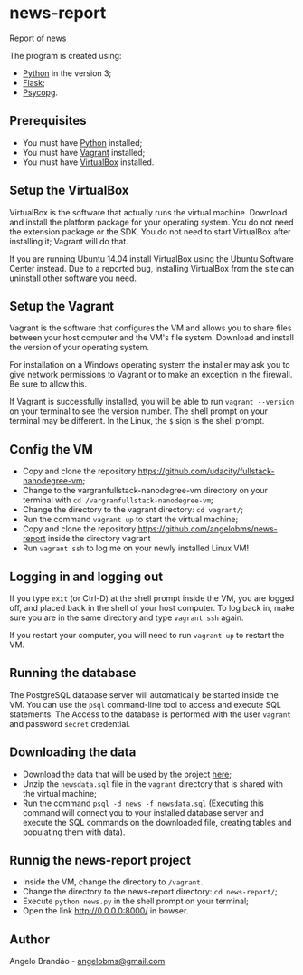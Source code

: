# news-report
Report of news

The program is created using:
+ [Python](https://www.python.org/) in the version 3;
+ [Flask](http://flask.pocoo.org/);
+ [Psycopg](http://initd.org/psycopg/).


## Prerequisites
+ You must have [Python](https://www.python.org/downloads/) installed;
+ You must have [Vagrant](https://www.vagrantup.com/) installed;
+ You must have [VirtualBox](https://www.virtualbox.org/wiki/Downloads) installed.


## Setup the VirtualBox
VirtualBox is the software that actually runs the virtual machine. Download and install the platform package for your operating system. You do not need the extension package or the SDK. You do not need to start VirtualBox after installing it; Vagrant will do that.

If you are running Ubuntu 14.04 install VirtualBox using the Ubuntu Software Center instead. Due to a reported bug, installing VirtualBox from the site can uninstall other software you need.


## Setup the Vagrant
Vagrant is the software that configures the VM and allows you to share files between your host computer and the VM's file system. Download and install the version of your operating system.

For installation on a Windows operating system the installer may ask you to give network permissions to Vagrant or to make an exception in the firewall. Be sure to allow this.

If Vagrant is successfully installed, you will be able to run ```vagrant --version``` on your terminal to see the version number. The shell prompt on your terminal may be different. In the Linux, the ```$``` sign is the shell prompt.


## Config the VM
+ Copy and clone the repository https://github.com/udacity/fullstack-nanodegree-vm;
+ Change to the vargranfullstack-nanodegree-vm directory on your terminal with ```cd /vargranfullstack-nanodegree-vm```;
+ Change the directory to the vagrant directory: ```cd vagrant/```;
+ Run the command ```vagrant up``` to start the virtual machine;
+ Copy and clone the repository https://github.com/angelobms/news-report inside the directory vagrant
+ Run ```vagrant ssh``` to log me on your newly installed Linux VM!


## Logging in and logging out
If you type ```exit``` (or Ctrl-D) at the shell prompt inside the VM, you are logged off, and placed back in the shell of your host computer. To log back in, make sure you are in the same directory and type ```vagrant ssh``` again.

If you restart your computer, you will need to run ```vagrant up``` to restart the VM.


## Running the database
The PostgreSQL database server will automatically be started inside the VM. You can use the ```psql``` command-line tool to access and execute SQL statements. The Access to the database is performed with the user ```vagrant``` and password ```secret``` credential.


## Downloading the data
+ Download the data that will be used by the project [here](https://d17h27t6h515a5.cloudfront.net/topher/2016/August/57b5f748_newsdata/newsdata.zip);
+ Unzip the ```newsdata.sql``` file in the ```vagrant``` directory that is shared with the virtual machine;
+ Run the command ```psql -d news -f newsdata.sql``` (Executing this command will connect you to your installed database server and execute the SQL commands on the downloaded file, creating tables and populating them with data).


## Runnig the news-report project

+ Inside the VM, change the directory to ```/vagrant```.
+ Change the directory to the news-report directory: ```cd news-report/```;
+ Execute ```python news.py``` in the shell prompt on your terminal;
+ Open the link http://0.0.0.0:8000/ in bowser.


## Author
Angelo Brandão - angelobms@gmail.com
